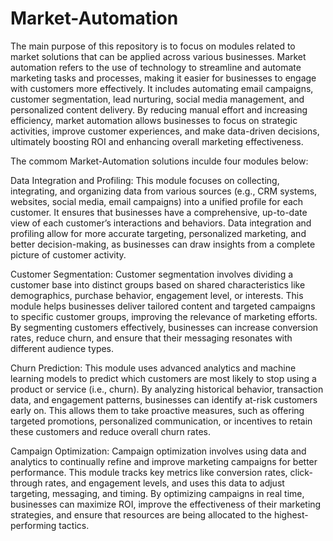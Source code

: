 # Market-Automation
The main purpose of this repository is to focus on modules related to market solutions that can be applied across various businesses.
Market automation refers to the use of technology to streamline and automate marketing tasks and processes, making it easier for businesses to engage with customers more effectively. It includes automating email campaigns, customer segmentation, lead nurturing, social media management, and personalized content delivery. By reducing manual effort and increasing efficiency, market automation allows businesses to focus on strategic activities, improve customer experiences, and make data-driven decisions, ultimately boosting ROI and enhancing overall marketing effectiveness.

The commom Market-Automation solutions inculde four modules below:

Data Integration and Profiling: This module focuses on collecting, integrating, and organizing data from various sources (e.g., CRM systems, websites, social media, email campaigns) into a unified profile for each customer. It ensures that businesses have a comprehensive, up-to-date view of each customer’s interactions and behaviors. Data integration and profiling allow for more accurate targeting, personalized marketing, and better decision-making, as businesses can draw insights from a complete picture of customer activity.

Customer Segmentation: Customer segmentation involves dividing a customer base into distinct groups based on shared characteristics like demographics, purchase behavior, engagement level, or interests. This module helps businesses deliver tailored content and targeted campaigns to specific customer groups, improving the relevance of marketing efforts. By segmenting customers effectively, businesses can increase conversion rates, reduce churn, and ensure that their messaging resonates with different audience types.

Churn Prediction: This module uses advanced analytics and machine learning models to predict which customers are most likely to stop using a product or service (i.e., churn). By analyzing historical behavior, transaction data, and engagement patterns, businesses can identify at-risk customers early on. This allows them to take proactive measures, such as offering targeted promotions, personalized communication, or incentives to retain these customers and reduce overall churn rates.

Campaign Optimization: Campaign optimization involves using data and analytics to continually refine and improve marketing campaigns for better performance. This module tracks key metrics like conversion rates, click-through rates, and engagement levels, and uses this data to adjust targeting, messaging, and timing. By optimizing campaigns in real time, businesses can maximize ROI, improve the effectiveness of their marketing strategies, and ensure that resources are being allocated to the highest-performing tactics.
